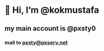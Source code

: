 
# 👋 Hi, I’m @kokmustafa
## my main account is @pxsty0
### mail to pxsty@pxserv.net
<!---
kokmustafa/kokmustafa is a ✨ special ✨ repository because its `README.md` (this file) appears on your GitHub profile.
You can click the Preview link to take a look at your changes.
--->
